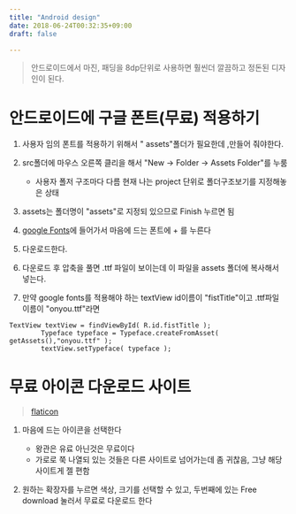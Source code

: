 ```yaml
---
title: "Android design"
date: 2018-06-24T00:32:35+09:00
draft: false

---
```


> 안드로이드에서 마진, 패딩을 8dp단위로 사용하면 훨씬더 깔끔하고 정돈된 디자인이 된다.

# 안드로이드에 구글 폰트(무료) 적용하기 

1. 사용자 임의 폰트를 적용하기 위해서 " assets"폴더가 필요한데 ,만들어 줘야한다.

2. src폴더에 마우스 오른쪽 클리을 해서 "New -> Folder -> Assets  Folder"를 누룸
    - 사용자 폴저 구조마다 다름 현재 나는 project 단위로 폴더구조보기를 지정해놓은 상태

3. assets는 폴더명이 "assets"로 지정되 있으므로 Finish 누르면 됨

4. [google Fonts](https://fonts.google.com/?selection.family=Domine|Song+Myung)에 들어가서 마음에 드는 폰트에 + 를 누른다 

5. 다운로드한다.

6. 다운로드 후 압축을 풀면 .ttf 파일이 보이는데 이 파일을 assets 폴더에 복사해서 넣는다.

7. 만약 google fonts를 적용해야 하는 textView id이름이 "fistTitle"이고 .ttf파일 이름이 "onyou.ttf"라면

```
TextView textView = findViewById( R.id.fistTitle );
        Typeface typeface = Typeface.createFromAsset( getAssets(),"onyou.ttf" );
        textView.setTypeface( typeface );
```

# 무료 아이콘 다운로드 사이트 

> [flaticon](https://www.flaticon.com/)

1. 마음에 드는 아이콘을 선택한다
   
    - 왕관은 유료 아닌것은 무료이다 
    - 가로로 쭉 나열되 있는 것들은 다른 사이트로 넘어가는데 좀 귀찮음, 그냥 해당사이트게 젤 편함

2. 원하는 확장자를 누르면 색상, 크기를 선택할 수 있고, 두번째에 있는 Free download 눌러서 무료로 다운로드 한다  